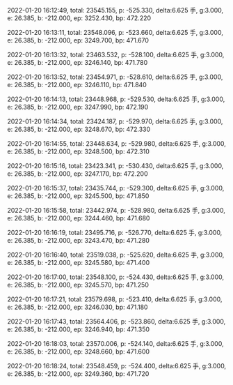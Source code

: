 2022-01-20 16:12:49, total: 23545.155, p: -525.330, delta:6.625 手, g:3.000, e: 26.385, b: -212.000, ep: 3252.430, bp: 472.220

2022-01-20 16:13:11, total: 23548.096, p: -523.660, delta:6.625 手, g:3.000, e: 26.385, b: -212.000, ep: 3249.700, bp: 471.670

2022-01-20 16:13:32, total: 23463.532, p: -528.100, delta:6.625 手, g:3.000, e: 26.385, b: -212.000, ep: 3246.140, bp: 471.780

2022-01-20 16:13:52, total: 23454.971, p: -528.610, delta:6.625 手, g:3.000, e: 26.385, b: -212.000, ep: 3246.110, bp: 471.840

2022-01-20 16:14:13, total: 23448.968, p: -529.530, delta:6.625 手, g:3.000, e: 26.385, b: -212.000, ep: 3247.990, bp: 472.190

2022-01-20 16:14:34, total: 23424.187, p: -529.970, delta:6.625 手, g:3.000, e: 26.385, b: -212.000, ep: 3248.670, bp: 472.330

2022-01-20 16:14:55, total: 23448.634, p: -529.980, delta:6.625 手, g:3.000, e: 26.385, b: -212.000, ep: 3248.500, bp: 472.310

2022-01-20 16:15:16, total: 23423.341, p: -530.430, delta:6.625 手, g:3.000, e: 26.385, b: -212.000, ep: 3247.170, bp: 472.200

2022-01-20 16:15:37, total: 23435.744, p: -529.300, delta:6.625 手, g:3.000, e: 26.385, b: -212.000, ep: 3245.500, bp: 471.850

2022-01-20 16:15:58, total: 23442.974, p: -528.980, delta:6.625 手, g:3.000, e: 26.385, b: -212.000, ep: 3244.460, bp: 471.680

2022-01-20 16:16:19, total: 23495.716, p: -526.770, delta:6.625 手, g:3.000, e: 26.385, b: -212.000, ep: 3243.470, bp: 471.280

2022-01-20 16:16:40, total: 23519.038, p: -525.620, delta:6.625 手, g:3.000, e: 26.385, b: -212.000, ep: 3245.580, bp: 471.400

2022-01-20 16:17:00, total: 23548.100, p: -524.430, delta:6.625 手, g:3.000, e: 26.385, b: -212.000, ep: 3245.570, bp: 471.250

2022-01-20 16:17:21, total: 23579.698, p: -523.410, delta:6.625 手, g:3.000, e: 26.385, b: -212.000, ep: 3246.030, bp: 471.180

2022-01-20 16:17:43, total: 23564.406, p: -523.860, delta:6.625 手, g:3.000, e: 26.385, b: -212.000, ep: 3246.940, bp: 471.350

2022-01-20 16:18:03, total: 23570.006, p: -524.140, delta:6.625 手, g:3.000, e: 26.385, b: -212.000, ep: 3248.660, bp: 471.600

2022-01-20 16:18:24, total: 23548.459, p: -524.400, delta:6.625 手, g:3.000, e: 26.385, b: -212.000, ep: 3249.360, bp: 471.720